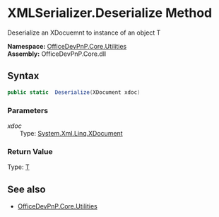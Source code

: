 # XMLSerializer.Deserialize Method  
Deserialize an XDocuemnt to instance of an object T  

**Namespace:** [OfficeDevPnP.Core.Utilities](OfficeDevPnP.Core.Utilities.md)  
**Assembly:** OfficeDevPnP.Core.dll  
## Syntax
```C#
public static  Deserialize(XDocument xdoc)
```
### Parameters
*xdoc*  
&emsp;&emsp;Type: [System.Xml.Linq.XDocument](System.Xml.Linq.XDocument.md) 
&emsp;&emsp;  
  
### Return Value
Type: [T](T.md 
)

## See also
- [OfficeDevPnP.Core.Utilities](OfficeDevPnP.Core.Utilities.md)
